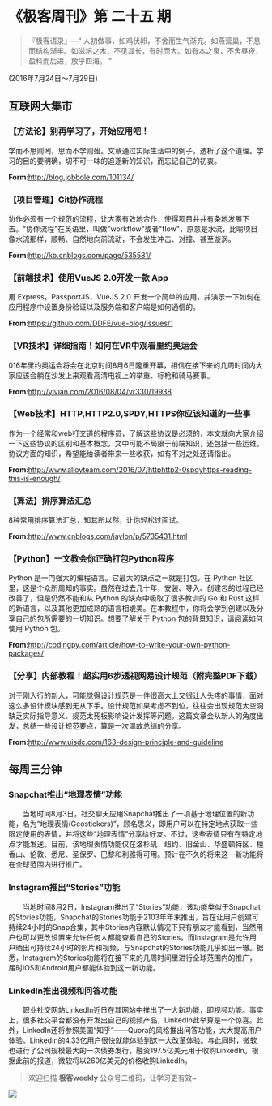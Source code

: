 # 《极客周刊》第 二十五 期

>『极客语录』—“  人初做事，如鸡伏卵，不舍而生气渐充。如燕营巢，不息而结构渐牢。如滋培之木，不见其长，有时而大。如有本之泉，不舍昼夜，盈科而后进，放乎四海。  ”  

(2016年7月24日～7月29日)

## 互联网大集市

### 【方法论】别再学习了，开始应用吧！

学而不思则罔，思而不学则殆。文章通过实际生活中的例子，透析了这个道理。学习的目的要明确，切不可一味的追逐新的知识，而忘记自己的初衷。

**Form**:<http://blog.jobbole.com/101134/>

### 【项目管理】Git协作流程

协作必须有一个规范的流程，让大家有效地合作，使得项目井井有条地发展下去。"协作流程"在英语里，叫做"workflow"或者"flow"，原意是水流，比喻项目像水流那样，顺畅、自然地向前流动，不会发生冲击、对撞、甚至漩涡。

**Form**:<http://kb.cnblogs.com/page/535581/>

### 【前端技术】使用VueJS 2.0开发一款 App

用 Express，PassportJS，VueJS 2.0 开发一个简单的应用，并演示一下如何在应用程序中设置身份验证以及服务端和客户端是如何通信的。

**From**:<https://github.com/DDFE/vue-blog/issues/1>

### 【VR技术】详细指南！如何在VR中观看里约奥运会

016年里约奥运会将会在北京时间8月6日隆重开幕，相信在接下来的几周时间内大家应该会躺在沙发上来观看高清电视上的举重、标枪和骑马赛事。

**From**:<http://yivian.com/2016/08/04/vr330/19938>

### 【Web技术】HTTP,HTTP2.0,SPDY,HTTPS你应该知道的一些事

作为一个经常和web打交道的程序员，了解这些协议是必须的，本文就向大家介绍一下这些协议的区别和基本概念，文中可能不局限于前端知识，还包括一些运维，协议方面的知识，希望能给读者带来一些收获，如有不对之处还请指出。

**From**:<http://www.alloyteam.com/2016/07/httphttp2-0spdyhttps-reading-this-is-enough/>

### 【算法】排序算法汇总

8种常用排序算法汇总，知其所以然，让你轻松过面试。

**From**:<http://www.cnblogs.com/jaylon/p/5735431.html>

### 【Python】一文教会你正确打包Python程序

Python 是一门强大的编程语言。它最大的缺点之一就是打包。在 Python 社区里，这是个众所周知的事实。虽然在过去几十年，安装、导入、创建包的过程已经改善了，但是仍然不能和从 Python 的缺点中吸取了很多教训的 Go 和 Rust 这样的新语言，以及其他更加成熟的语言相媲美。在本教程中，你将会学到创建以及分享自己的包所需要的一切知识。想要了解关于 Python 包的背景知识，请阅读如何使用 Python 包。

**From**:<http://codingpy.com/article/how-to-write-your-own-python-packages/>

### 【分享】内部教程！超实用6步透视网易设计规范（附完整PDF下载）

对于刚入行的新人，可能觉得设计规范是一件很高大上又很让人头疼的事情，面对这么多设计模块感到无从下手。设计规范如果考虑不到位，往往会出现规范太空洞缺乏实际指导意义、规范太死板影响设计发挥等问题。这篇文章会从新人的角度出发，总结一些设计规范要点，算是一次温故总结的分享。

**From**:<http://www.uisdc.com/163-design-principle-and-guideline>

## 每周三分钟

### Snapchat推出“地理表情”功能

　　当地时间8月3日，社交聊天应用Snapchat推出了一项基于地理位置的新功能，名为“地理表情(Geostickers)”，顾名思义，即用户可以在特定地点获取一些限定使用的表情，并将这些“地理表情”分享给好友。不过，这些表情只有在特定地点才能发送。目前，该地理表情功能仅在洛杉矶、纽约、旧金山、华盛顿特区、檀香山、伦敦、悉尼、圣保罗、巴黎和利雅得可用。预计在不久的将来这一新功能将在全球范围内进行推广。

### Instagram推出“Stories”功能

　　当地时间8月2日，Instagram推出了“Stories”功能，该功能类似于Snapchat的Stories功能，Snapchat的Stories功能于2103年年末推出，旨在让用户创建可持续24小时的Snap合集，其中Stories内容默认情况下只有朋友才能看到，当然用户也可以更改设置来允许任何人都能查看自己的Stories。而Instagram是允许用户晒出可持续24小时的照片和视频，与Snapchat的Stories功能几乎如出一辙。据悉，Instagram的Stories功能将在接下来的几周时间里进行全球范围内的推广，届时iOS和Android用户都能体验到这一新功能。

### LinkedIn推出视频和问答功能

　　职业社交网站LinkedIn近日在其网站中推出了一大新功能，即视频功能。事实上，很多社交平台都没有开发出自己的视频产品，LinkedIn此举算是一个惊喜。此外，LinkedIn还将参照美国“知乎”——Quora的风格推出问答功能，大大提高用户体验。LinkedIn的4.33亿用户很快就能体验到这一大改革体验。与此同时，微软也进行了公司规模最大的一次债券发行，融资197.5亿美元用于收购LinkedIn。根据此前的报道，微软将以260亿美元的价格收购LinkedIn。

> 欢迎扫描 **极客weekly** 公众号二维码，让学习更有效~

![](images/weixin.jpg)

